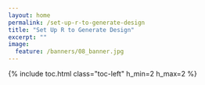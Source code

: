 ```yaml
---
layout: home
permalink: /set-up-r-to-generate-design
title: "Set Up R to Generate Design"
excerpt: ""
image:
  feature: /banners/08_banner.jpg
---
```

{% include toc.html class="toc-left" h_min=2 h_max=2 %}
